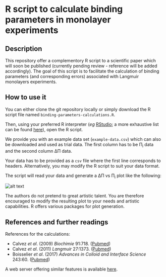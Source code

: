 # R script to calculate binding parameters in monolayer experiments

## Description

This repository offer a complementory R script to a scientific paper which will soon be published (currently pending review - reference will be added accordingly). The goal of this script is to facilitate the calculation of binding parameters (and corresponding errors) associated with Langmuir monolayers experiments.

## How to use it

You can either clone the git repository locally or simply download the R script file named `binding-parameters-calculations.R`.

Then, using your preferred R interpreter (*eg* [RStudio](https://github.com/rstudio/rstudio); a more exhaustive list can be found [here](https://en.wikipedia.org/wiki/R_programming_language#Interfaces)), open the R script.

We provide you with an example data set (`example-data.csv`) which can also be downloaded and used as trial data. The first column has to be Π<sub>i</sub> data and the second column ΔΠ data.

Your data has to be provided as a `csv` file where the first line corresponds to headers. Alternatively, you may modify the R script to suit your data format.

The script will read your data and generate a ΔΠ vs Π<sub>i</sub> plot like the following:

![alt text][plot]

The authors do not pretend to great artistic talent. You are therefore encouraged to modify the resulting plot to your needs and artistic capabilities. R offers various packages for plot generation.

## References and further readings

References for the calculations:

- Calvez *et al*. (2009) *Biochimie* 91:718. ([Pubmed](https://www.ncbi.nlm.nih.gov/pubmed/19345719))
- Calvez *et al*. (2011) *Langmuir* 27:1373. ([Pubmed](https://www.ncbi.nlm.nih.gov/pubmed/21210634))
- Boisselier *et al*. (2017) *Advances in Colloid and Interface Science* 243:60. ([Pubmed](https://www.ncbi.nlm.nih.gov/pubmed/28372794))

A web server offering similar features is available [here](http://www.crchudequebec.ulaval.ca/BindingParametersCalculator/).

[plot]: https://normcyr.github.io/img/example-plot.svg "Example plot generated by the R script"
